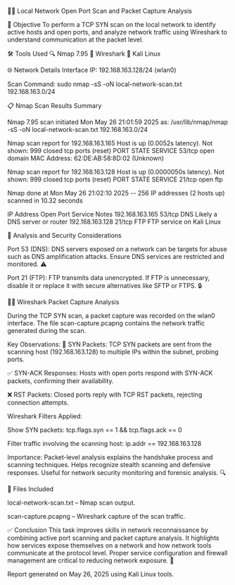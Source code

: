 🕵️‍♂️ Local Network Open Port Scan and Packet Capture Analysis

🎯 Objective
To perform a TCP SYN scan on the local network to identify active hosts and open ports, and analyze network traffic using Wireshark to understand communication at the packet level.

🛠️ Tools Used
🔍 Nmap 7.95
📡 Wireshark
🐧 Kali Linux

🌐 Network Details
Interface IP: 192.168.163.128/24 (wlan0)

Scan Command:
sudo nmap -sS -oN local-network-scan.txt 192.168.163.0/24

📋 Nmap Scan Results Summary

Nmap 7.95 scan initiated Mon May 26 21:01:59 2025 as: /usr/lib/nmap/nmap -sS -oN local-network-scan.txt 192.168.163.0/24

Nmap scan report for 192.168.163.165
Host is up (0.0052s latency).
Not shown: 999 closed tcp ports (reset)
PORT STATE SERVICE
53/tcp open domain
MAC Address: 62:DE:AB:58:8D:02 (Unknown)

Nmap scan report for 192.168.163.128
Host is up (0.0000050s latency).
Not shown: 999 closed tcp ports (reset)
PORT STATE SERVICE
21/tcp open ftp

Nmap done at Mon May 26 21:02:10 2025 -- 256 IP addresses (2 hosts up) scanned in 10.32 seconds

IP Address	Open Port	Service	Notes
192.168.163.165	53/tcp	DNS	Likely a DNS server or router
192.168.163.128	21/tcp	FTP	FTP service on Kali Linux

🔐 Analysis and Security Considerations

Port 53 (DNS):
DNS servers exposed on a network can be targets for abuse such as DNS amplification attacks. Ensure DNS services are restricted and monitored. ⚠️

Port 21 (FTP):
FTP transmits data unencrypted. If FTP is unnecessary, disable it or replace it with secure alternatives like SFTP or FTPS. 🔒

🕵️‍♀️ Wireshark Packet Capture Analysis

During the TCP SYN scan, a packet capture was recorded on the wlan0 interface. The file scan-capture.pcapng contains the network traffic generated during the scan.

Key Observations:
📨 SYN Packets: TCP SYN packets are sent from the scanning host (192.168.163.128) to multiple IPs within the subnet, probing ports.

✅ SYN-ACK Responses: Hosts with open ports respond with SYN-ACK packets, confirming their availability.

❌ RST Packets: Closed ports reply with TCP RST packets, rejecting connection attempts.

Wireshark Filters Applied:

Show SYN packets: tcp.flags.syn == 1 && tcp.flags.ack == 0

Filter traffic involving the scanning host: ip.addr == 192.168.163.128

Importance:
Packet-level analysis explains the handshake process and scanning techniques.
Helps recognize stealth scanning and defensive responses.
Useful for network security monitoring and forensic analysis. 🔍

📁 Files Included

local-network-scan.txt – Nmap scan output.

scan-capture.pcapng – Wireshark capture of the scan traffic.

✅ Conclusion
This task improves skills in network reconnaissance by combining active port scanning and packet capture analysis. It highlights how services expose themselves on a network and how network tools communicate at the protocol level. Proper service configuration and firewall management are critical to reducing network exposure. 🔐

Report generated on May 26, 2025 using Kali Linux tools.
